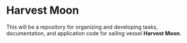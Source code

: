 # Harvest Moon

This will be a repository for organizing and developing tasks, documentation, and application code for sailing vessel **Harvest Moon**.
